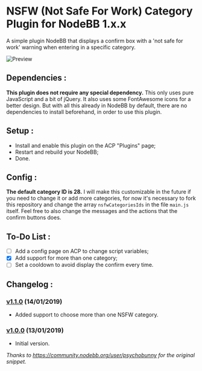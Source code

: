 # NSFW (Not Safe For Work) Category Plugin for NodeBB 1.x.x

A simple plugin NodeBB that displays a confirm box with a 'not safe for work' warning when entering in a specific category.

![Preview](https://i.imgur.com/jDxUPgh.png)

## Dependencies :

**This plugin does not require any special dependency.** This only uses pure JavaScript and a bit of jQuery. It also uses some FontAwesome icons for a better design.
But with all this already in NodeBB by default, there are no dependencies to install beforehand, in order to use this plugin.

## Setup :

* Install and enable this plugin on the ACP "Plugins" page;
* Restart and rebuild your NodeBB;
* Done.

## Config :

**The default category ID is 28.** I will make this customizable in the future if you need to change it or add more categories, for now it's necessary to fork this repository and change the array `nsfwCategoriesIds` in the file `main.js` itself. Feel free to also change the messages and the actions that the confirm buttons does.

## To-Do List :

-  [ ]  Add a config page on ACP to change script variables;
-  [x]  Add support for more than one category;
-  [ ]  Set a cooldown to avoid display the confirm every time.

## Changelog :

### [v1.1.0](https://github.com/jtsimoes/nodebb-plugin-nsfw/releases/tag/v1.1.0) (14/01/2019)
* Added support to choose more than one NSFW category.

### [v1.0.0](https://github.com/jtsimoes/nodebb-plugin-nsfw/releases/tag/v1.0.0) (13/01/2019)
* Initial version.

*Thanks to https://community.nodebb.org/user/psychobunny for the original snippet.*
